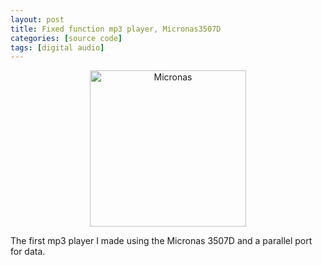 ```yaml
---
layout: post
title: Fixed function mp3 player, Micronas3507D
categories: [source code]
tags: [digital audio]
---
```


<div style="text-align: center"><img src="{{ site.baseurl }}/images/micronas.png" alt="Micronas" style="width: 250px;"/></div>

The first mp3 player I made using the Micronas 3507D and a parallel port for data.